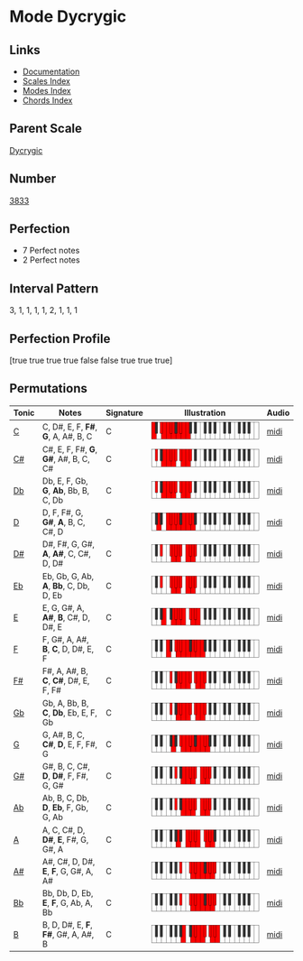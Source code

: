 # Mode Dycrygic

## Links

- [Documentation](index.md)
- [Scales Index](Scales.md)
- [Modes Index](Modes.md)
- [Chords Index](Chords.md)

## Parent Scale

[Dycrygic](ScaleDycrygic.md)

## Number

[3833](https://ianring.com/musictheory/scales/3833)

## Perfection

- 7 Perfect notes
- 2 Perfect notes

## Interval Pattern

3, 1, 1, 1, 1, 2, 1, 1, 1

## Perfection Profile

[true true true true false false true true true]

## Permutations

| Tonic | Notes | Signature | Illustration | Audio |
|-------|-------|-----------|--------------|-------|
| [C](ModeCNaturalDycrygic.md) | C, D#, E, F, **F#**, **G**, A, A#, B, C | C | ![CNaturalDycrygic](ModeCNaturalDycrygic.png) | [midi](https://github.com/edipermadi/music/blob/main/docs/ModeCNaturalDycrygic.mid?raw=true) |
| [C#](ModeCSharpDycrygic.md) | C#, E, F, F#, **G**, **G#**, A#, B, C, C# | C | ![CSharpDycrygic](ModeCSharpDycrygic.png) | [midi](https://github.com/edipermadi/music/blob/main/docs/ModeCSharpDycrygic.mid?raw=true) |
| [Db](ModeDFlatDycrygic.md) | Db, E, F, Gb, **G**, **Ab**, Bb, B, C, Db | C | ![DFlatDycrygic](ModeDFlatDycrygic.png) | [midi](https://github.com/edipermadi/music/blob/main/docs/ModeDFlatDycrygic.mid?raw=true) |
| [D](ModeDNaturalDycrygic.md) | D, F, F#, G, **G#**, **A**, B, C, C#, D | C | ![DNaturalDycrygic](ModeDNaturalDycrygic.png) | [midi](https://github.com/edipermadi/music/blob/main/docs/ModeDNaturalDycrygic.mid?raw=true) |
| [D#](ModeDSharpDycrygic.md) | D#, F#, G, G#, **A**, **A#**, C, C#, D, D# | C | ![DSharpDycrygic](ModeDSharpDycrygic.png) | [midi](https://github.com/edipermadi/music/blob/main/docs/ModeDSharpDycrygic.mid?raw=true) |
| [Eb](ModeEFlatDycrygic.md) | Eb, Gb, G, Ab, **A**, **Bb**, C, Db, D, Eb | C | ![EFlatDycrygic](ModeEFlatDycrygic.png) | [midi](https://github.com/edipermadi/music/blob/main/docs/ModeEFlatDycrygic.mid?raw=true) |
| [E](ModeENaturalDycrygic.md) | E, G, G#, A, **A#**, **B**, C#, D, D#, E | C | ![ENaturalDycrygic](ModeENaturalDycrygic.png) | [midi](https://github.com/edipermadi/music/blob/main/docs/ModeENaturalDycrygic.mid?raw=true) |
| [F](ModeFNaturalDycrygic.md) | F, G#, A, A#, **B**, **C**, D, D#, E, F | C | ![FNaturalDycrygic](ModeFNaturalDycrygic.png) | [midi](https://github.com/edipermadi/music/blob/main/docs/ModeFNaturalDycrygic.mid?raw=true) |
| [F#](ModeFSharpDycrygic.md) | F#, A, A#, B, **C**, **C#**, D#, E, F, F# | C | ![FSharpDycrygic](ModeFSharpDycrygic.png) | [midi](https://github.com/edipermadi/music/blob/main/docs/ModeFSharpDycrygic.mid?raw=true) |
| [Gb](ModeGFlatDycrygic.md) | Gb, A, Bb, B, **C**, **Db**, Eb, E, F, Gb | C | ![GFlatDycrygic](ModeGFlatDycrygic.png) | [midi](https://github.com/edipermadi/music/blob/main/docs/ModeGFlatDycrygic.mid?raw=true) |
| [G](ModeGNaturalDycrygic.md) | G, A#, B, C, **C#**, **D**, E, F, F#, G | C | ![GNaturalDycrygic](ModeGNaturalDycrygic.png) | [midi](https://github.com/edipermadi/music/blob/main/docs/ModeGNaturalDycrygic.mid?raw=true) |
| [G#](ModeGSharpDycrygic.md) | G#, B, C, C#, **D**, **D#**, F, F#, G, G# | C | ![GSharpDycrygic](ModeGSharpDycrygic.png) | [midi](https://github.com/edipermadi/music/blob/main/docs/ModeGSharpDycrygic.mid?raw=true) |
| [Ab](ModeAFlatDycrygic.md) | Ab, B, C, Db, **D**, **Eb**, F, Gb, G, Ab | C | ![AFlatDycrygic](ModeAFlatDycrygic.png) | [midi](https://github.com/edipermadi/music/blob/main/docs/ModeAFlatDycrygic.mid?raw=true) |
| [A](ModeANaturalDycrygic.md) | A, C, C#, D, **D#**, **E**, F#, G, G#, A | C | ![ANaturalDycrygic](ModeANaturalDycrygic.png) | [midi](https://github.com/edipermadi/music/blob/main/docs/ModeANaturalDycrygic.mid?raw=true) |
| [A#](ModeASharpDycrygic.md) | A#, C#, D, D#, **E**, **F**, G, G#, A, A# | C | ![ASharpDycrygic](ModeASharpDycrygic.png) | [midi](https://github.com/edipermadi/music/blob/main/docs/ModeASharpDycrygic.mid?raw=true) |
| [Bb](ModeBFlatDycrygic.md) | Bb, Db, D, Eb, **E**, **F**, G, Ab, A, Bb | C | ![BFlatDycrygic](ModeBFlatDycrygic.png) | [midi](https://github.com/edipermadi/music/blob/main/docs/ModeBFlatDycrygic.mid?raw=true) |
| [B](ModeBNaturalDycrygic.md) | B, D, D#, E, **F**, **F#**, G#, A, A#, B | C | ![BNaturalDycrygic](ModeBNaturalDycrygic.png) | [midi](https://github.com/edipermadi/music/blob/main/docs/ModeBNaturalDycrygic.mid?raw=true) |
